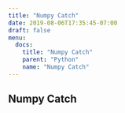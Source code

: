 ```yaml
---
title: "Numpy Catch"
date: 2019-08-06T17:35:45-07:00
draft: false
menu:
  docs:
    title: "Numpy Catch"
    parent: "Python"
    name: "Numpy Catch"
---
```


## Numpy Catch 